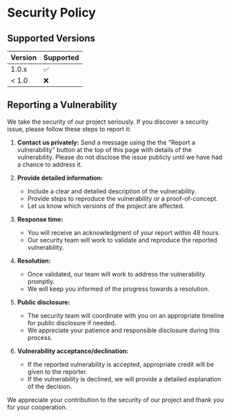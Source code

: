 # Security Policy

## Supported Versions

| Version | Supported          |
| ------- | ------------------ |
| 1.0.x   | :white_check_mark: |
| < 1.0   | :x:                |

## Reporting a Vulnerability

We take the security of our project seriously. If you discover a security issue, please follow these steps to report it:

1. **Contact us privately:** Send a message using the the "Report a vulnerability" button at the top of this page with details of the vulnerability. Please do not disclose the issue publicly until we have had a chance to address it.

2. **Provide detailed information:**
   - Include a clear and detailed description of the vulnerability.
   - Provide steps to reproduce the vulnerability or a proof-of-concept.
   - Let us know which versions of the project are affected.

3. **Response time:**
   - You will receive an acknowledgment of your report within 48 hours.
   - Our security team will work to validate and reproduce the reported vulnerability.

4. **Resolution:**
   - Once validated, our team will work to address the vulnerability promptly.
   - We will keep you informed of the progress towards a resolution.

5. **Public disclosure:**
   - The security team will coordinate with you on an appropriate timeline for public disclosure if needed.
   - We appreciate your patience and responsible disclosure during this process.

6. **Vulnerability acceptance/declination:**
   - If the reported vulnerability is accepted, appropriate credit will be given to the reporter.
   - If the vulnerability is declined, we will provide a detailed explanation of the decision.

We appreciate your contribution to the security of our project and thank you for your cooperation.

